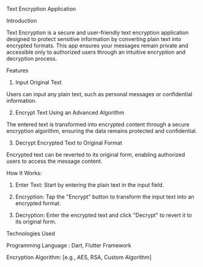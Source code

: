 Text Encryption Application

Introduction

Text Encryption is a secure and user-friendly text encryption application designed to protect sensitive information by converting plain text into encrypted formats. This app ensures your messages remain private and accessible only to authorized users through an intuitive encryption and decryption process.

Features

1. Input Original Text

Users can input any plain text, such as personal messages or confidential information.

2. Encrypt Text Using an Advanced Algorithm

The entered text is transformed into encrypted content through a secure encryption algorithm, ensuring the data remains protected and confidential.

3. Decrypt Encrypted Text to Original Format

Encrypted text can be reverted to its original form, enabling authorized users to access the message content.

How It Works:

1. Enter Text: Start by entering the plain text in the input field.


2. Encryption: Tap the "Encrypt" button to transform the input text into an encrypted format.


3. Decryption: Enter the encrypted text and click "Decrypt" to revert it to its original form.

Technologies Used

Programming Language : Dart, Flutter Framework

Encryption Algorithm: [e.g., AES, RSA, Custom Algorithm]

